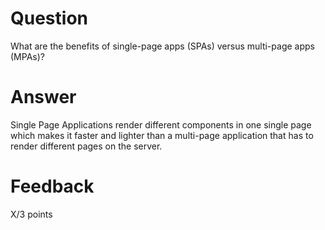 # Question

What are the benefits of single-page apps (SPAs) versus multi-page apps (MPAs)?

# Answer

Single Page Applications render different components in one single page which makes it faster and lighter than a multi-page application that has to render different pages on the server.

# Feedback

X/3 points
